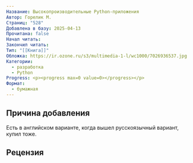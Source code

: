 ```yaml
---
Название: Высокопроизводительные Python-приложения
Автор: Горелик М.
Страниц: "528"
Добавлена в базу: 2025-04-13
Прочитана: false
Начал читать: 
Закончил читать: 
Тип: "[[Книга]]"
Обложка: https://ir.ozone.ru/s3/multimedia-1-l/wc1000/7026936537.jpg
Категории:
  - разработка
  - Python
Progress: <p><progress max=0 value=0></progress></p>
Формат:
  - бумажная
---
```

## Причина добавления

Есть в английском варианте, когда вышел русскоязычный вариант, купил тоже.

## Рецензия
